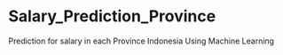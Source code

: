 # Salary_Prediction_Province
Prediction for salary in each Province Indonesia Using Machine Learning
